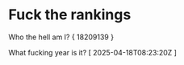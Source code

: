# Fuck the rankings

Who the hell am I?
{ 18209139 }

What fucking year is it?
[ 2025-04-18T08:23:20Z ]

